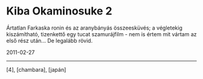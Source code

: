 # Kiba Okaminosuke 2

Ártatlan Farkaska ronin és az aranybányás összeesküvés; a végletekig kiszámítható, tizenkettő egy tucat szamurájfilm - nem is értem mit vártam
az első rész után... De legalább rövid.

2011-02-27 

----

[4], [chambara], [japán]
